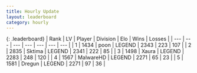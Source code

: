 ```yaml
---
title: Hourly Update
layout: leaderboard
category: hourly
---
```


{: .leaderboard}
| Rank | LV | Player | Division | Elo | Wins | Losses |
| --- | --- | --- | --- | --- | --- | --- |
| <span data-change="0">1</span> | 1434 | <span title="ID: 540690">poon</span> | LEGEND | <span data-change="0">2343</span> | <span data-change="0">223</span> | <span data-change="0">107</span> |
| <span data-change="0">2</span> | 2835 | <span title="ID: 353063">Sktima</span> | LEGEND | <span data-change="0">2341</span> | <span data-change="0">222</span> | <span data-change="0">85</span> |
| <span data-change="0">3</span> | 1498 | <span title="ID: 200908">Xaura</span> | LEGEND | <span data-change="0">2283</span> | <span data-change="0">248</span> | <span data-change="0">120</span> |
| <span data-change="0">4</span> | 1567 | <span title="ID: 261794">MalwareHD</span> | LEGEND | <span data-change="0">2271</span> | <span data-change="0">65</span> | <span data-change="0">23</span> |
| <span data-change="0">5</span> | 1581 | <span title="ID: 337810">Dregun</span> | LEGEND | <span data-change="0">2271</span> | <span data-change="0">97</span> | <span data-change="0">36</span> |